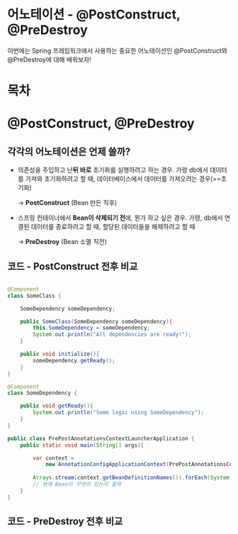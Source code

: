 # 어노테이션 - @PostConstruct, @PreDestroy

이번에는 Spring 프레임워크에서 사용하는 중요한 어노테이션인 @PostConstruct와 @PreDestroy에 대해 배워보자!

# 목차

# @PostConstruct, @PreDestroy

## 각각의 어노테이션은 언제 쓸까?

- 의존성을 주입하고 난**뒤 바로** 초기화를 실행하려고 하는 경우. 가령 db에서 데이터를 가져와 초기화하려고 할 때, 데이터베이스에서 데이터를 가져오려는 경우(==초기화)

    -> **PostConstruct** (Bean 만든 직후)

- 스프링 컨테이너에서 **Bean이 삭제되기 전**에, 뭔가 하고 싶은 경우. 가령, db에서 연결된 데이터를 종료하려고 할 때, 할당된 데이터들을 해제하려고 할 때

    -> **PreDestroy** (Bean 소멸 직전)

## 코드 - PostConstruct 전후 비교
```java

@Component
class SomeClass {

    SomeDependency someDependency;

    public SomeClass(SomeDependency someDependency){
        this.SomeDependency = someDependency;
        System.out.println("All dependencies are ready!");
    }

    public void initialize(){
        someDependency.getReady();
    }
}

@Component
class SomeDependency {

    public void getReady(){
        System.out.println("Some logic using SomeDependency");
    }
}

public class PrePostAnnotationsContextLauncherApplication {
    public static void main(String[] args){

        var context =
            new AnnotationConfigApplicationContext(PrePostAnnotationsContextLauncherApplication.class);
        
        Arrays.stream(context.getBeanDefinitionNames()).forEach(System.out::println);
        // 현재 Bean이 무엇이 있는지 출력
    }
}
```
## 코드 - PreDestroy 전후 비교

